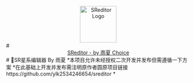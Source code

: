 <div align=center><img src="https://diyyx.wang/app/com.yx.sreditor/ic_launcher.png" alt="SReditor Logo" height="100"/></div>
# <div align=center><a href="https://diyyx.wang/app/com.yx.sreditor" title="SReditor Official Website">SReditor - by 雨夏 Choice</a></div>
# 🍰SR星系编辑器
By 雨夏
*本项目允许未经授权二次开发并发布但需遵循一下方案
*在此基础上开发并发布需注明原作者圆原项目链接https://github.com/ylk2534246654/sreditor
*
